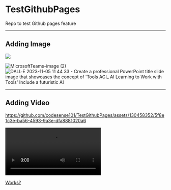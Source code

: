 # TestGithubPages
Repo to test Github pages feature


---
## Adding Image

![](https://github.com/codesense101/TestGithubPages/docs/ai-agent.png)

![MicrosoftTeams-image (2)](https://github.com/codesense101/TestGithubPages/assets/130458352/2ac4c41e-fbdc-497d-bb2d-9d21ab9054f8)
![DALL·E 2023-11-05 11 44 33 - Create a professional PowerPoint title slide image that showcases the concept of 'Tools AGI_ AI Learning to Work with Tools'  Include a futuristic AI ](https://github.com/codesense101/TestGithubPages/assets/130458352/5987fd3a-8976-48c5-972f-fbcf4e67f489)

---
## Adding Video


https://github.com/codesense101/TestGithubPages/assets/130458352/5f8e1c3e-ba56-4593-9a3e-dfa8881020a6



![If you are seeing it. Means it didn't work](docs/HrWyxB_sYsTQVg6R.mp4)

[Works?](https://github.com/codesense101/TestGithubPages/assets/130458352/4bb994a9-805c-41be-9032-7815e810f527)



[](https://github.com/codesense101/TestGithubPages/assets/130458352/eb928935-f0c2-4007-9789-9e3535ff4cb2)



